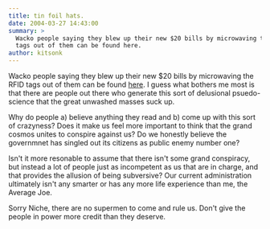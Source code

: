 ```yaml
---
title: tin foil hats.
date: 2004-03-27 14:43:00
summary: >
  Wacko people saying they blew up their new $20 bills by microwaving the RFID
  tags out of them can be found here.
author: kitsonk
---
```


Wacko people saying they blew up their new $20 bills by microwaving the RFID tags out of them can be found
[here](https://web.archive.org/web/20050311003739/http://www.prisonplanet.com/022904rfidtagsexplode.html). I guess what
bothers me most is that there are people out there who generate this sort of delusional psuedo-science that the great
unwashed masses suck up.

Why do people a) believe anything they read and b) come up with this sort of crazyness? Does it make us feel more
important to think that the grand cosmos unites to conspire against us? Do we honestly believe the governmnet has
singled out its citizens as public enemy number one?

Isn't it more resonable to assume that there isn't some grand conspiracy, but instead a lot of people just as
incompetent as us that are in charge, and that provides the allusion of being subversive? Our current administration
ultimately isn't any smarter or has any more life experience than me, the Average Joe.

Sorry Niche, there are no supermen to come and rule us. Don't give the people in power more credit than they deserve.
